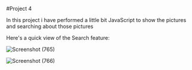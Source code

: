 #Project 4

In this project i have performed a little bit JavaScript to show the pictures and searching about those pictures

Here's a quick view of the Search feature:

![Screenshot (765)](https://github.com/itskvsin/project_4/assets/142715013/4e738183-a6cc-431d-93ee-b9f7545c8beb)


![Screenshot (766)](https://github.com/itskvsin/project_4/assets/142715013/2603e608-9104-41c1-b701-5c2766fc984b)
